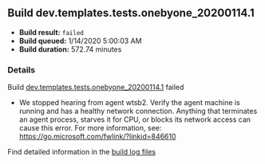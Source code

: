 ## Build dev.templates.tests.onebyone_20200114.1
- **Build result:** `failed`
- **Build queued:** 1/14/2020 5:00:03 AM
- **Build duration:** 572.74 minutes
### Details
Build [dev.templates.tests.onebyone_20200114.1](https://winappstudio.visualstudio.com/web/build.aspx?pcguid=a4ef43be-68ce-4195-a619-079b4d9834c2&builduri=vstfs%3a%2f%2f%2fBuild%2fBuild%2f32516) failed

+ We stopped hearing from agent wtsb2. Verify the agent machine is running and has a healthy network connection. Anything that terminates an agent process, starves it for CPU, or blocks its network access can cause this error. For more information, see: https://go.microsoft.com/fwlink/?linkid=846610

Find detailed information in the [build log files]()
